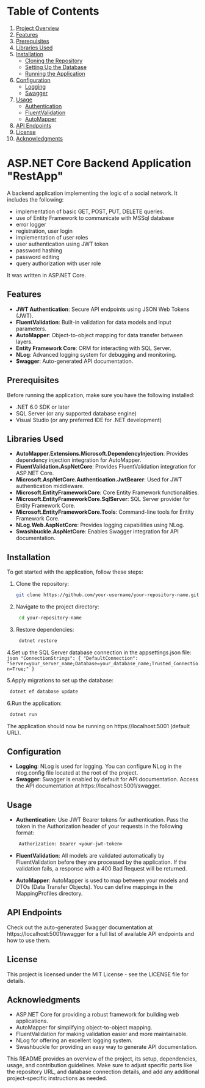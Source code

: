 # Table of Contents

1. [Project Overview](#aspnet-core-backend-application-"restapp")
2. [Features](#features)
3. [Prerequisites](#prerequisites)
4. [Libraries Used](#libraries-used)
5. [Installation](#installation)
   - [Cloning the Repository](#cloning-the-repository)
   - [Setting Up the Database](#setting-up-the-database)
   - [Running the Application](#running-the-application)
6. [Configuration](#configuration)
   - [Logging](#logging)
   - [Swagger](#swagger)
7. [Usage](#usage)
   - [Authentication](#authentication)
   - [FluentValidation](#fluentvalidation)
   - [AutoMapper](#automapper)
8. [API Endpoints](#api-endpoints)
10. [License](#license)
11. [Acknowledgments](#acknowledgments)

# ASP.NET Core Backend Application "RestApp"

A backend application implementing the logic of a social network. It includes the following:
- implementation of basic GET, POST, PUT, DELETE queries.
- use of Entity Framework to communicate with MSSql database
- error logger
- registration, user login
- implementation of user roles
- user authentication using JWT token 
- password hashing
- password editing
- query authorization with user role

It was written in ASP.NET Core.

## Features

- **JWT Authentication**: Secure API endpoints using JSON Web Tokens (JWT).
- **FluentValidation**: Built-in validation for data models and input parameters.
- **AutoMapper**: Object-to-object mapping for data transfer between layers.
- **Entity Framework Core**: ORM for interacting with SQL Server.
- **NLog**: Advanced logging system for debugging and monitoring.
- **Swagger**: Auto-generated API documentation.

## Prerequisites

Before running the application, make sure you have the following installed:

- .NET 6.0 SDK or later
- SQL Server (or any supported database engine)
- Visual Studio (or any preferred IDE for .NET development)

## Libraries Used

- **AutoMapper.Extensions.Microsoft.DependencyInjection**: Provides dependency injection integration for AutoMapper.
- **FluentValidation.AspNetCore**: Provides FluentValidation integration for ASP.NET Core.
- **Microsoft.AspNetCore.Authentication.JwtBearer**: Used for JWT authentication middleware.
- **Microsoft.EntityFrameworkCore**: Core Entity Framework functionalities.
- **Microsoft.EntityFrameworkCore.SqlServer**: SQL Server provider for Entity Framework Core.
- **Microsoft.EntityFrameworkCore.Tools**: Command-line tools for Entity Framework Core.
- **NLog.Web.AspNetCore**: Provides logging capabilities using NLog.
- **Swashbuckle.AspNetCore**: Enables Swagger integration for API documentation.

## Installation

To get started with the application, follow these steps:

1. Clone the repository:

   ```bash
   git clone https://github.com/your-username/your-repository-name.git
   ```
   
2. Navigate to the project directory:
   ```bash
    cd your-repository-name
   ```

3. Restore dependencies:
   ```bash
    dotnet restore
   ```
   
4.Set up the SQL Server database connection in the appsettings.json file:
    ```json
    "ConnectionStrings": {
      "DefaultConnection": "Server=your_server_name;Database=your_database_name;Trusted_Connection=True;"
    }
    ```
    
5.Apply migrations to set up the database:
   ```bash
    dotnet ef database update
   ```
6.Run the application:
   ```bash
    dotnet run
   ```
The application should now be running on https://localhost:5001 (default URL).

## Configuration
- **Logging**: NLog is used for logging. You can configure NLog in the nlog.config file located at the root of the project.
- **Swagger**: Swagger is enabled by default for API documentation. Access the API documentation at https://localhost:5001/swagger.

## Usage
- **Authentication**: Use JWT Bearer tokens for authentication. Pass the token in the Authorization header of your requests in the following format:

   ```makefile
    Authorization: Bearer <your-jwt-token>
   ```

- **FluentValidation**: All models are validated automatically by FluentValidation before they are processed by the application. If the validation fails, a response with a 400 Bad Request will be returned.

- **AutoMapper**: AutoMapper is used to map between your models and DTOs (Data Transfer Objects). You can define mappings in the MappingProfiles directory.

## API Endpoints
Check out the auto-generated Swagger documentation at https://localhost:5001/swagger for a full list of available API endpoints and how to use them.

## License
This project is licensed under the MIT License - see the LICENSE file for details.

## Acknowledgments
- ASP.NET Core for providing a robust framework for building web applications.
- AutoMapper for simplifying object-to-object mapping.
- FluentValidation for making validation easier and more maintainable.
- NLog for offering an excellent logging system.
- Swashbuckle for providing an easy way to generate API documentation.

This README provides an overview of the project, its setup, dependencies, usage, and contribution guidelines. Make sure to adjust specific parts like the repository URL, and database connection details, and add any additional project-specific instructions as needed.
